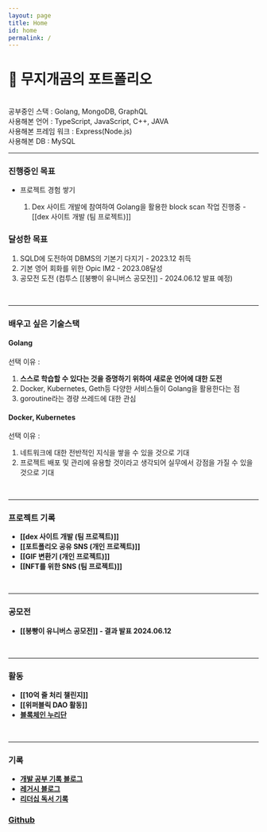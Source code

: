 ```yaml
---
layout: page
title: Home
id: home
permalink: /
---
```


# 🌈 무지개곰의 포트폴리오
<div>
<br>
<div>
	공부중인 스택 : Golang, MongoDB, GraphQL
</div>
<div>
	사용해본 언어 : TypeScript, JavaScript, C++, JAVA   
</div>
<div>
	사용해본 프레임 워크 : Express(Node.js)
</div>
<div>
	사용해본 DB : MySQL   
</div>
<hr>
<h3>진행중인 목표</h3>

<ul>
	<li>프로젝트 경험 쌓기</li>
	<ol>
		<li>Dex 사이트 개발에 참여하여 Golang을 활용한 block scan 작업 진행중 - [[dex 사이트 개발 (팀 프로젝트)]]</li>
	</ol>
</ul>

<h3>달성한 목표</h3>

<ol>
	<li>SQLD에 도전하여 DBMS의 기본기 다지기 - 2023.12 취득</li>
	<li>기본 영어 회화를 위한 Opic IM2 - 2023.08달성</li>
	<li>공모전 도전 (컴투스 [[붕빵이 유니버스 공모전]] - 2024.06.12 발표 예정)</li>
</ol>
<br>
<hr>
<h3>배우고 싶은 기술스택</h3>

<h4>Golang</h4>
선택 이유 :
<ol>
	<li><b>스스로 학습할 수 있다는 것을 증명하기 위하여 새로운 언어에 대한 도전</b></li>
	<li>Docker, Kubernetes, Geth등 다양한 서비스들이 Golang을 활용한다는 점</li>
	<li>goroutine라는 경량 쓰레드에 대한 관심</li>
</ol>

<h4>Docker, Kubernetes</h4>
선택 이유 :
<ol>
	<li>네트워크에 대한 전반적인 지식을 쌓을 수 있을 것으로 기대</li>
	<li>프로젝트 배포 및 관리에 유용할 것이라고 생각되어 실무에서 강점을 가질 수 있을 것으로 기대</li>
</ol>
<br>
<hr>
<h3> 프로젝트 기록 </h3>
<ul>
	<li>
		<span style="font-weight: bold">[[dex 사이트 개발 (팀 프로젝트)]]</span>
	</li>
	<li>
		<span style="font-weight: bold">[[포트폴리오 공유 SNS (개인 프로젝트)]]</span>
	</li>
	<li>
		<span style="font-weight: bold">[[GIF 변환기 (개인 프로젝트)]]</span>
	</li>
	<li>
		<span style="font-weight: bold">[[NFT를 위한 SNS (팀 프로젝트)]]</span>
	</li>
</ul>
<br>
<hr>
<h3> 공모전 </h3>
<ul>
	<li>
		<span style="font-weight: bold">[[붕빵이 유니버스 공모전]] - 결과 발표 2024.06.12</span>
	</li>
</ul>
<br>
<hr>
<h3>활동</h3>
<ul>
	<li>
		<span style="font-weight: bold">
		[[10억 줄 처리 챌린지]]
		</span>
	</li>
	<li>
		<span style="font-weight: bold">
		[[위퍼블릭 DAO 활동]]
		</span>
	</li>
	<li>
		<span style="font-weight: bold"><a href="https://rainbow96bear.tistory.com/entry/%EC%B2%B4%ED%97%98%EB%8B%A8-2023-%EB%B8%94%EB%A1%9D%EC%B2%B4%EC%9D%B8-%EB%88%84%EB%A6%AC%EB%8B%A8-%EB%A6%AC%EC%82%AC%EC%9D%B4%ED%81%B4-%EB%A0%9B%EC%A0%80-%EC%B2%B4%ED%97%98-%ED%9B%84%EA%B8%B0">블록체인 누리단</a>
		</span>
	</li>
</ul>
<br>
<hr>
<h3> 기록 </h3>
<ul>
	<li>
		<span style="font-weight: bold"><a href="https://rainbow96bear.tistory.com/">개발 공부 기록 블로그</a></span>
	</li>
	<li>
		<span style="font-weight: bold"><a href="https://creal-news.tistory.com/">레거시 블로그</a></span>
	</li>
	<li>
		<span style="font-weight: bold"><a href="https://brunch.co.kr/@rainbowbear">리더십 독서 기록</a></span>
	</li>
</ul>
<h3>
	<span style="font-weight: bold"><a href="https://github.com/rainbow96bear">Github</a></span>
</h3>
<br>
<br>
</div>

<style>
.wrapper {
max-width: 46em;
}
.graph_background {
border: 1px solid black;
}
</style>
